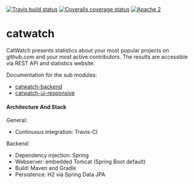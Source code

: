 [![Travis build status](https://travis-ci.org/zalando/catwatch.svg)](https://travis-ci.org/zalando/catwatch)
[![Coveralls coverage status](https://img.shields.io/coveralls/zalando/catwatch.svg)](https://coveralls.io/r/zalando/catwatch)
[![Apache 2](http://img.shields.io/badge/license-Apache%202-blue.svg)](http://www.apache.org/licenses/LICENSE-2.0)

# catwatch
CatWatch presents statistics about your most popular projects on github.com and your most active contributors. The results are accessible via REST API and statistics website.

Documentation for the sub modules:

* [catwatch-backend](catwatch-backend/README.md)
* [catwatch-ui-responsive](catwatch-ui-responsive/README.md)


#### Architecture And Stack

General:

* Continuous integration: Travis-CI

Backend:

* Dependency injection: Spring
* Webserver: embedded Tomcat (Spring Boot default)
* Build: Maven and Gradle
* Persistence: H2 via Spring Data JPA